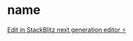 # name

[Edit in StackBlitz next generation editor ⚡️](https://stackblitz.com/~/github.com/nullurl/name)